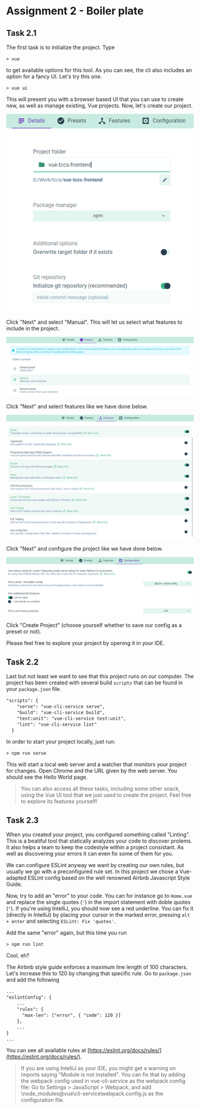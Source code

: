 Assignment 2 - Boiler plate
===========================

Task 2.1
--------

The first task is to initialize the project. Type

```
> vue
```

to get available options for this tool. As you can see, the cli also includes an option for a fancy UI. Let's try this one.

```
> vue ui
```

This will present you with a browser based UI that you can use to create new, as well as manage existing, Vue projects. Now, let's create our project.

![Create details](create1.PNG)

Click "Next" and select "Manual". This will let us select what features to include in the project.

![Create manual](create2.PNG)

Click "Next" and select features like we have done below.

![Create features](create3.PNG)

Click "Next" and configure the project like we have done below.

![Create config](create4.PNG)

Click "Create Project" (choose yourself whether to save our config as a preset or not).

Please feel free to explore your project by opening it in your IDE.

Task 2.2
--------

Last but not least we want to see that this project runs on our computer. The project has been created with several build `scripts` that can be found in your `package.json` file.

```
"scripts": {
    "serve": "vue-cli-service serve",
    "build": "vue-cli-service build",
    "test:unit": "vue-cli-service test:unit",
    "lint": "vue-cli-service lint"
  }
```

In order to start your project locally, just run:

```
> npm run serve
```

This will start a local web server and a watcher that monitors your project for changes. Open Chrome and the URL given by the web server. You should see the Hello World page.

> You can also access all these tasks, including some other snack, using the Vue UI tool that we just used to create the project. Feel free to explore its features yourself!

Task 2.3
--------

When you created your project, you configured something called "Linting". This is a beatiful tool that statically analyzes your code to discover prolems. It also helps a team to keep the codestyle within a project consistant. As well as discovering your errors it can even fix some of them for you. 

We can configure ESLint anyway we want by creating our own rules, but usually we go with a preconfigured rule set. In this project we chose a Vue-adapted ESLint config based on the well renowned Airbnb Javascript Style Guide.

Now, try to add an "error" to your code. You can for instance go to `Home.vue` and replace the single quotes (`'`) in the import statement with doble quotes (`"`). If you're using IntelliJ, you should now see a red underline. You can fix it (directly in IntelliJ) by placing your cursor in the marked error, pressing `alt + enter` and selecting `ESLint: Fix 'quotes'`.

Add the same "error" again, but this time you run 
```
> npm run lint
```

Cool, eh?

The Airbnb style guide enforces a maximum line length of 100 characters. Let's increase this to 120 by changing that specific rule. Go to `package.json` and add the following
```
...
"eslintConfig": {
    ...
    "rules": {
      "max-len": ["error", { "code": 120 }]
    },
    ...
}
...
```
You can see all available rules at [https://eslint.org/docs/rules/](https://eslint.org/docs/rules/).

> If you are using IntelliJ as your IDE, you might get a warning on imports saying "Module is not installed". You can fix that by adding the webpack config used in vue-cli-service as the webpack config file: Go to Settings > JavaScript > Webpack, and add <projectRoot>\node_modules\@vue\cli-service\webpack.config.js as the configuration file.
